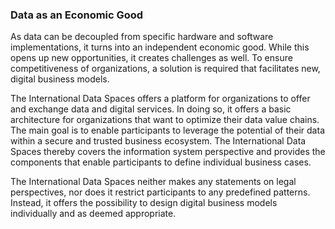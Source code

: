 ### Data as an Economic Good ###

As data can be decoupled from specific hardware and software
implementations, it turns into an independent economic good. While this
opens up new opportunities, it creates challenges as well. To ensure
competitiveness of organizations, a solution is required that
facilitates new, digital business models.

The International Data Spaces offers a platform for organizations to
offer and exchange data and digital services. In doing so, it offers a
basic architecture for organizations that want to optimize their data
value chains. The main goal is to enable participants to leverage the
potential of their data within a secure and trusted business ecosystem.
The International Data Spaces thereby covers the information system
perspective and provides the components that enable participants to
define individual business cases.

The International Data Spaces neither makes any statements on legal
perspectives, nor does it restrict participants to any predefined
patterns. Instead, it offers the possibility to design digital business
models individually and as deemed appropriate.
